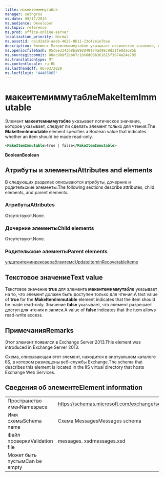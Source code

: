 ```yaml
---
title: макеитемиммутабле
manager: sethgros
ms.date: 09/17/2015
ms.audience: Developer
ms.topic: reference
ms.prod: office-online-server
localization_priority: Normal
ms.assetid: de1d2a60-aeeb-4625-8b11-23c42e1e7bae
description: Элемент Макеитемиммутабле указывает логическое значение, которое указывает, следует ли сделать элемент только для чтения.
ms.openlocfilehash: 05c6e3343b8ba892048174ad98c9d31fe8da685b
ms.sourcegitcommit: 88ec988f2bb67c1866d06b361615f3674a24e795
ms.translationtype: MT
ms.contentlocale: ru-RU
ms.lasthandoff: 06/03/2020
ms.locfileid: "44465865"
---
```

# <a name="makeitemimmutable"></a><span data-ttu-id="a867c-103">макеитемиммутабле</span><span class="sxs-lookup"><span data-stu-id="a867c-103">MakeItemImmutable</span></span>

<span data-ttu-id="a867c-104">Элемент **макеитемиммутабле** указывает логическое значение, которое указывает, следует ли сделать элемент только для чтения.</span><span class="sxs-lookup"><span data-stu-id="a867c-104">The **MakeItemImmutable** element specifies a Boolean value that indicates whether an item should be made read-only.</span></span> 
  
```XML
<MakeItemImmutable>true | false</MakeItemImmutable>
```

 <span data-ttu-id="a867c-105">**Boolean**</span><span class="sxs-lookup"><span data-stu-id="a867c-105">**Boolean**</span></span>
## <a name="attributes-and-elements"></a><span data-ttu-id="a867c-106">Атрибуты и элементы</span><span class="sxs-lookup"><span data-stu-id="a867c-106">Attributes and elements</span></span>

<span data-ttu-id="a867c-107">В следующих разделах описываются атрибуты, дочерние и родительские элементы.</span><span class="sxs-lookup"><span data-stu-id="a867c-107">The following sections describe attributes, child elements, and parent elements.</span></span>
  
### <a name="attributes"></a><span data-ttu-id="a867c-108">Атрибуты</span><span class="sxs-lookup"><span data-stu-id="a867c-108">Attributes</span></span>

<span data-ttu-id="a867c-109">Отсутствуют.</span><span class="sxs-lookup"><span data-stu-id="a867c-109">None.</span></span>
  
### <a name="child-elements"></a><span data-ttu-id="a867c-110">Дочерние элементы</span><span class="sxs-lookup"><span data-stu-id="a867c-110">Child elements</span></span>

<span data-ttu-id="a867c-111">Отсутствуют.</span><span class="sxs-lookup"><span data-stu-id="a867c-111">None.</span></span>
  
### <a name="parent-elements"></a><span data-ttu-id="a867c-112">Родительские элементы</span><span class="sxs-lookup"><span data-stu-id="a867c-112">Parent elements</span></span>

[<span data-ttu-id="a867c-113">упдатеитеминрековераблеитемс</span><span class="sxs-lookup"><span data-stu-id="a867c-113">UpdateItemInRecoverableItems</span></span>](updateiteminrecoverableitems.md)
  
## <a name="text-value"></a><span data-ttu-id="a867c-114">Текстовое значение</span><span class="sxs-lookup"><span data-stu-id="a867c-114">Text value</span></span>

<span data-ttu-id="a867c-115">Текстовое значение **true** для элемента **макеитемиммутабле** указывает на то, что элемент должен быть доступен только для чтения.</span><span class="sxs-lookup"><span data-stu-id="a867c-115">A text value of **true** for the **MakeItemImmutable** element indicates that the item should be made read-only.</span></span> <span data-ttu-id="a867c-116">Значение **false** указывает, что элемент разрешает доступ для чтения и записи.</span><span class="sxs-lookup"><span data-stu-id="a867c-116">A value of **false** indicates that the item allows read-write access.</span></span> 
  
## <a name="remarks"></a><span data-ttu-id="a867c-117">Примечания</span><span class="sxs-lookup"><span data-stu-id="a867c-117">Remarks</span></span>

<span data-ttu-id="a867c-118">Этот элемент появился в Exchange Server 2013.</span><span class="sxs-lookup"><span data-stu-id="a867c-118">This element was introduced in Exchange Server 2013.</span></span>
  
<span data-ttu-id="a867c-119">Схема, описывающая этот элемент, находится в виртуальном каталоге IIS, в котором размещены веб-службы Exchange.</span><span class="sxs-lookup"><span data-stu-id="a867c-119">The schema that describes this element is located in the IIS virtual directory that hosts Exchange Web Services.</span></span>
  
## <a name="element-information"></a><span data-ttu-id="a867c-120">Сведения об элементе</span><span class="sxs-lookup"><span data-stu-id="a867c-120">Element information</span></span>

|||
|:-----|:-----|
|<span data-ttu-id="a867c-121">Пространство имен</span><span class="sxs-lookup"><span data-stu-id="a867c-121">Namespace</span></span>  <br/> |https://schemas.microsoft.com/exchange/services/2006/messages  <br/> |
|<span data-ttu-id="a867c-122">Имя схемы</span><span class="sxs-lookup"><span data-stu-id="a867c-122">Schema name</span></span>  <br/> |<span data-ttu-id="a867c-123">Схема Messages</span><span class="sxs-lookup"><span data-stu-id="a867c-123">Messages schema</span></span>  <br/> |
|<span data-ttu-id="a867c-124">Файл проверки</span><span class="sxs-lookup"><span data-stu-id="a867c-124">Validation file</span></span>  <br/> |<span data-ttu-id="a867c-125">messages. xsd</span><span class="sxs-lookup"><span data-stu-id="a867c-125">messages.xsd</span></span>  <br/> |
|<span data-ttu-id="a867c-126">Может быть пустым</span><span class="sxs-lookup"><span data-stu-id="a867c-126">Can be empty</span></span>  <br/> ||
   

